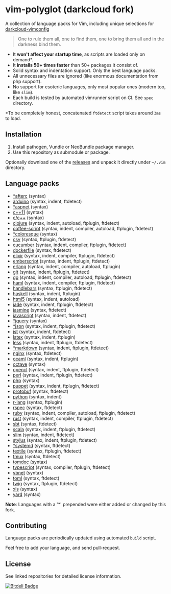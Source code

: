 # vim-polyglot (darkcloud fork) #

A collection of language packs for Vim, including unique selections for [darkcloud-vimconfig](https://github.com/prurigro/darkcloud-vimconfig)

> One to rule them all, one to find them, one to bring them all and in the darkness bind them.

- It **won't affect your startup time**, as scripts are loaded only on demand\*. 
- It **installs 50+ times faster** than 50+ packages it consist of.
- Solid syntax and indentation support. Only the best language packs.
- All unnecessary files are ignored (like enormous documentation from php support).
- No support for esoteric languages, only most popular ones (modern too, like `slim`).
- Each build is tested by automated vimrunner script on CI. See `spec` directory.

\*To be completely honest, concatenated `ftdetect` script takes around `3ms` to load.

## Installation

1. Install pathogen, Vundle or NeoBundle package manager.
2. Use this repository as submodule or package.

Optionally download one of the [releases](https://github.com/sheerun/vim-polyglot/releases) and unpack it directly under `~/.vim` directory.

## Language packs

- [*afterc](https://github.com/vim-scripts/aftersyntaxc.vim) (syntax)
- [arduino](https://github.com/sudar/vim-arduino-syntax) (syntax, indent, ftdetect)
- [*aspnet](https://github.com/vim-scripts/aspnet.vim--Abshire) (syntax)
- [c++11](https://github.com/octol/vim-cpp-enhanced-highlight) (syntax)
- [c/c++](https://github.com/vim-jp/cpp-vim) (syntax)
- [clojure](https://github.com/guns/vim-clojure-static) (syntax, indent, autoload, ftplugin, ftdetect)
- [coffee-script](https://github.com/kchmck/vim-coffee-script) (syntax, indent, compiler, autoload, ftplugin, ftdetect)
- [*coloresque](https://github.com/gorodinskiy/vim-coloresque) (syntax)
- [csv](https://github.com/chrisbra/csv.vim) (syntax, ftplugin, ftdetect)
- [cucumber](https://github.com/tpope/vim-cucumber) (syntax, indent, compiler, ftplugin, ftdetect)
- [dockerfile](https://github.com/honza/dockerfile.vim) (syntax, ftdetect)
- [elixir](https://github.com/elixir-lang/vim-elixir) (syntax, indent, compiler, ftplugin, ftdetect)
- [emberscript](https://github.com/heartsentwined/vim-ember-script) (syntax, indent, ftplugin, ftdetect)
- [erlang](https://github.com/oscarh/vimerl) (syntax, indent, compiler, autoload, ftplugin)
- [git](https://github.com/tpope/vim-git) (syntax, indent, ftplugin, ftdetect)
- [go](https://github.com/jnwhiteh/vim-golang) (syntax, indent, compiler, autoload, ftplugin, ftdetect)
- [haml](https://github.com/tpope/vim-haml) (syntax, indent, compiler, ftplugin, ftdetect)
- [handlebars](https://github.com/mustache/vim-mustache-handlebars) (syntax, ftplugin, ftdetect)
- [haskell](https://github.com/travitch/hasksyn) (syntax, indent, ftplugin)
- [html5](https://github.com/othree/html5.vim) (syntax, indent, autoload)
- [jade](https://github.com/digitaltoad/vim-jade) (syntax, indent, ftplugin, ftdetect)
- [jasmine](https://github.com/glanotte/vim-jasmine) (syntax, ftdetect)
- [javascript](https://github.com/pangloss/vim-javascript) (syntax, indent, ftdetect)
- [*jquery](https://github.com/phongnh/vim-jquery) (syntax)
- [*json](https://github.com/elzr/vim-json) (syntax, indent, ftplugin, ftdetect)
- [jst](https://github.com/briancollins/vim-jst) (syntax, indent, ftdetect)
- [latex](https://github.com/LaTeX-Box-Team/LaTeX-Box) (syntax, indent, ftplugin)
- [less](https://github.com/groenewege/vim-less) (syntax, indent, ftplugin, ftdetect)
- [*markdown](https://github.com/plasticboy/vim-markdown) (syntax, indent, ftplugin, ftdetect)
- [nginx](https://github.com/mutewinter/nginx.vim) (syntax, ftdetect)
- [ocaml](https://github.com/jrk/vim-ocaml) (syntax, indent, ftplugin)
- [octave](https://github.com/vim-scripts/octave.vim--) (syntax)
- [opencl](https://github.com/petRUShka/vim-opencl) (syntax, indent, ftplugin, ftdetect)
- [perl](https://github.com/vim-perl/vim-perl) (syntax, indent, ftplugin, ftdetect)
- [php](https://github.com/StanAngeloff/php.vim) (syntax)
- [puppet](https://github.com/rodjek/vim-puppet) (syntax, indent, ftplugin, ftdetect)
- [protobuf](https://github.com/uarun/vim-protobuf) (syntax, ftdetect)
- [python](https://github.com/mitsuhiko/vim-python-combined) (syntax, indent)
- [r-lang](https://github.com/vim-scripts/R.vim) (syntax, ftplugin)
- [rspec](https://github.com/sheerun/rspec.vim) (syntax, ftdetect)
- [ruby](https://github.com/vim-ruby/vim-ruby) (syntax, indent, compiler, autoload, ftplugin, ftdetect)
- [rust](https://github.com/wting/rust.vim) (syntax, indent, compiler, ftplugin, ftdetect)
- [sbt](https://github.com/derekwyatt/vim-sbt) (syntax, ftdetect)
- [scala](https://github.com/derekwyatt/vim-scala) (syntax, indent, ftplugin, ftdetect)
- [slim](https://github.com/slim-template/vim-slim) (syntax, indent, ftdetect)
- [stylus](https://github.com/wavded/vim-stylus) (syntax, indent, ftplugin, ftdetect)
- [*systemd](https://github.com/kurayama/systemd-vim-syntax) (syntax, ftdetect)
- [textile](https://github.com/timcharper/textile.vim) (syntax, ftplugin, ftdetect)
- [tmux](https://github.com/acustodioo/vim-tmux) (syntax, ftdetect)
- [tomdoc](https://github.com/duwanis/tomdoc.vim) (syntax)
- [typescript](https://github.com/leafgarland/typescript-vim) (syntax, compiler, ftplugin, ftdetect)
- [vbnet](https://github.com/vim-scripts/vbnet.vim) (syntax)
- [toml](https://github.com/cespare/vim-toml) (syntax, ftdetect)
- [twig](https://github.com/beyondwords/vim-twig) (syntax, ftplugin, ftdetect)
- [xls](https://github.com/vim-scripts/XSLT-syntax) (syntax)
- [yard](https://github.com/sheerun/vim-yardoc) (syntax)

**Note**: Languages with a '*' prepended were either added or changed by this fork.

## Contributing

Language packs are periodically updated using automated `build` script.

Feel free to add your language, and send pull-request.

## License

See linked repositories for detailed license information.

[![Bitdeli Badge](https://d2weczhvl823v0.cloudfront.net/sheerun/vim-polyglot/trend.png)](https://bitdeli.com/free "Bitdeli Badge")

